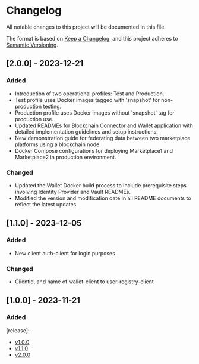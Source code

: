 # Changelog
All notable changes to this project will be documented in this file.

The format is based on [Keep a Changelog](https://keepachangelog.com/en/1.0.0/),
and this project adheres to [Semantic Versioning](https://semver.org/spec/v2.0.0.html).

## [2.0.0] - 2023-12-21
### Added

- Introduction of two operational profiles: Test and Production.
- Test profile uses Docker images tagged with 'snapshot' for non-production testing.
- Production profile uses Docker images without 'snapshot' tag for production use.
- Updated READMEs for Blockchain Connector and Wallet application with detailed implementation guidelines and setup instructions.
- New demonstration guide for federating data between two marketplace platforms using a blockchain node.
- Docker Compose configurations for deploying Marketplace1 and Marketplace2 in production environment.

### Changed

- Updated the Wallet Docker build process to include prerequisite steps involving Identity Provider and Vault READMEs.
- Modified the version and modification date in all README documents to reflect the latest updates.

## [1.1.0] - 2023-12-05
### Added

- New client auth-client for login purposes

### Changed

- Clientid, and name of wallet-client to user-registry-client

## [1.0.0] - 2023-11-21
### Added


[release]: 
- [v1.0.0]()
- [v1.1.0]()
- [v2.0.0]()
